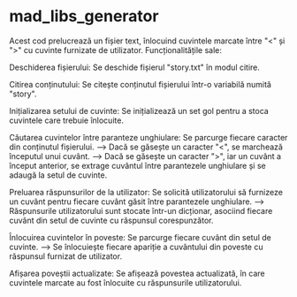 # mad_libs_generator

Acest cod prelucrează un fișier text, înlocuind cuvintele marcate între "<" și ">" cu cuvinte furnizate de utilizator. Funcționalitățile sale:

Deschiderea fișierului: Se deschide fișierul "story.txt" în modul citire.

Citirea conținutului: Se citește conținutul fișierului într-o variabilă numită "story".

Inițializarea setului de cuvinte: Se inițializează un set gol pentru a stoca cuvintele care trebuie înlocuite.

Căutarea cuvintelor între paranteze unghiulare: Se parcurge fiecare caracter din conținutul fișierului.
--> Dacă se găsește un caracter "<", se marchează începutul unui cuvânt.
--> Dacă se găsește un caracter ">", iar un cuvânt a început anterior, se extrage cuvântul între parantezele unghiulare și se adaugă la setul de cuvinte.

Preluarea răspunsurilor de la utilizator: Se solicită utilizatorului să furnizeze un cuvânt pentru fiecare cuvânt găsit între parantezele unghiulare.
--> Răspunsurile utilizatorului sunt stocate într-un dicționar, asociind fiecare cuvânt din setul de cuvinte cu răspunsul corespunzător.

Înlocuirea cuvintelor în poveste: Se parcurge fiecare cuvânt din setul de cuvinte.
--> Se înlocuiește fiecare apariție a cuvântului din poveste cu răspunsul furnizat de utilizator.

Afișarea poveștii actualizate: Se afișează povestea actualizată, în care cuvintele marcate au fost înlocuite cu răspunsurile utilizatorului.

